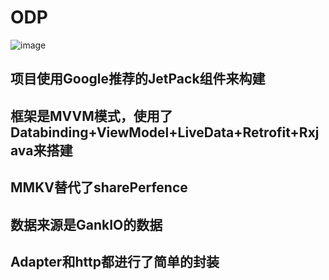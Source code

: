 # ODP


  ![image](https://github.com/SeaMyC/ODP/blob/master/images/odp.gif)
  
## 项目使用Google推荐的JetPack组件来构建

## 框架是MVVM模式，使用了Databinding+ViewModel+LiveData+Retrofit+Rxjava来搭建

## MMKV替代了sharePerfence

## 数据来源是GankIO的数据

## Adapter和http都进行了简单的封装
